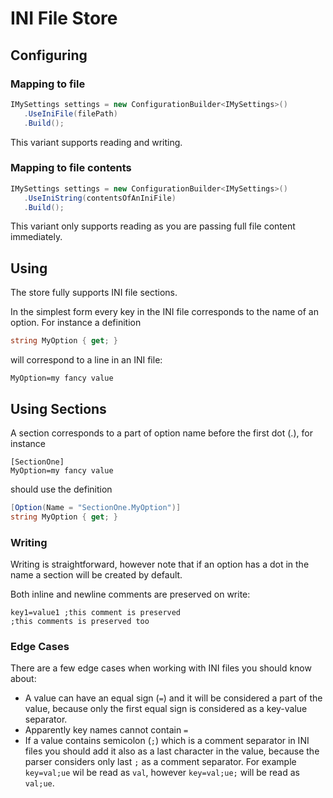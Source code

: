 # INI File Store

## Configuring

### Mapping to file

```csharp
IMySettings settings = new ConfigurationBuilder<IMySettings>()
   .UseIniFile(filePath)
   .Build();
```

This variant supports reading and writing.

### Mapping to file contents

```csharp
IMySettings settings = new ConfigurationBuilder<IMySettings>()
   .UseIniString(contentsOfAnIniFile)
   .Build();
```

This variant only supports reading as you are passing full file content immediately.

## Using

The store fully supports INI file sections.

In the simplest form every key in the INI file corresponds to the name of an option. For instance a definition

```csharp
string MyOption { get; }
```

will correspond to a line in an INI file:

```
MyOption=my fancy value
```

## Using Sections

A section corresponds to a part of option name before the first dot (.), for instance

```
[SectionOne]
MyOption=my fancy value
```

should use the definition

```csharp
[Option(Name = "SectionOne.MyOption")]
string MyOption { get; }
```

### Writing

Writing is straightforward, however note that if an option has a dot in the name a section will be created by default.

Both inline and newline comments are preserved on write:

```
key1=value1 ;this comment is preserved
;this comments is preserved too
```

### Edge Cases

There are a few edge cases when working with INI files you should know about:

* A value can have an equal sign (`=`) and it will be considered a part of the value, because only the first equal sign is considered as a key-value separator.
* Apparently key names cannot contain `=`
* If a value contains semicolon (`;`) which is a comment separator in INI files you should add it also as a last character in the value, because the parser considers only last `;` as a comment separator. For example `key=val;ue` wil be read as `val`, however `key=val;ue;` will be read as `val;ue`.